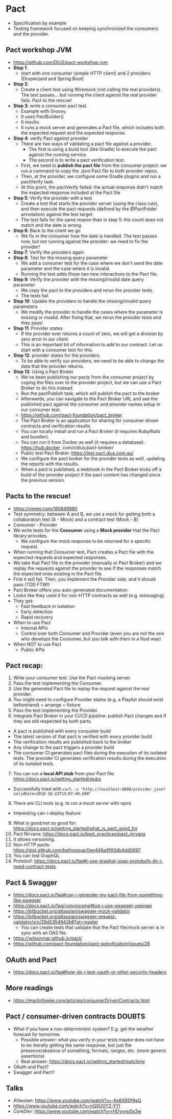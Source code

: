 # Pact
* Specification by example
* Testing framework focused on keeping synchronized the consumers and the provider.


## Pact workshop JVM
* https://github.com/DiUS/pact-workshop-jvm
* **Step 1**:
  * start with one consumer (simple HTTP client) and 2 providers (Dropwizard and Spring Boot)
* **Step 2**:
  * Create a client test using Wiremock (not calling the real providers). The test passes...
but
running the client against the real provider fails. Pact to the rescue!
* **Step 3**: write a consumer pact test.
  * Example with Groovy.
  * It uses PactBuilder()
  * It mocks
  * It runs a mock server and generates a Pact file, which includes both the expected request and
   the expected response.
* **Step 4**: verify Pact against provider
  * There are two ways of validating a pact file against a provider.
    * The first is using a build tool (like Gradle) to execute the pact against the running service.
    * The second is to write a pact verification test.
  * First, we need to **publish the pact file** from the consumer project: we run a command to
  copy the .json Pact file to both provider repos.
  * Then, at the provider, we configure some Gradle plugins and run a pactVerify task.
  * At this point, the pactVerify failed: the actual response didn't match the expected response
  included at the Pact file
* **Step 5**: Verify the provider with a test
  * Create a test that starts the provider server (using the class rule), and then execute the
  pact
  requests (defined by the @PactFolder annotation) against the test target.
  * The test fails for the same reason than in step 5: the count does not match and the date is
  wrong.
* **Step 6**: Back to the client we go
  * We fix in the consumer how the date is handled. The test passes now, but not running against
  the provider: we need to fix the provider!
* **Step 7**: Verify the providers again
* **Step 8**: Test for the missing query parameter
  * We add a consumer test for the case where we don't send the date parameter and the case where
   it is invalid.
  * Running the test adds these two new interactions to the Pact file.
* **Step 9**: Verify the provider with the missing/invalid date query parameter
  * We copy the pact to the providers and rerun the provider tests.
  * The tests fail.
* **Step 10**: Update the providers to handle the missing/invalid query parameters
  * We modify the provider to handle the cases where the parameter is missing or invalid. After
  fixing that, we rerun the provider tests and they pass!
* **Step 11**: Provider states
  * If the provider ever returns a count of zero, we will get a division by zero error in our client.
  * This is an important bit of information to add to our contract. Let us start with a consumer
  test for this.
* **Step 12**: provider states for the providers
  * To be able to verify our providers, we need to be able to change the data that the provider returns.
* **Step 13**: Using a Pact Broker
  * We've been publishing our pacts from the consumer project by coping the files over to the provider project, but we can use a Pact Broker to do this instead.
  * Run the pactPublish task, which will publish the pact to the broker
   * Afterwards, you can navigate to the Pact Broker URL and see the published pact against the
   consumer and provider names setup in our consumer test.
  * https://github.com/pact-foundation/pact_broker
  * The Pact Broker is an application for sharing for consumer driven contracts and verification
  results.
  * You can locally install and run a Pact Broker (it requires Ruby/Rails and bundler).
  * You can run it from Docker as well (it requires a database): https://hub.docker
  .com/r/dius/pact-broker/
  * Public test Pact Broker: https://test.pact.dius.com.au/
  * We configure the pact broker for the provider tests as well, updating the reports with the
  results.
  * When a pact is published, a webhook in the Pact Broker kicks off a build of the provider project if the pact content has changed since the previous version.


## Pacts to the rescue!
* https://vimeo.com/185849980
* Test symmetry: between A and B, we use a mock for getting both a collaboration test (A - Mock)
and a
contract test (Mock - B)
* Consumer - Provider
* We write tests for the **Consumer** using a **Mock provider** that the Pact library provides.
  * We configure the mock response to be returned for a specific request.
* When running that Consumer test, Pact creates a Pact file with the expected requests and
expected responses.
* We take that Pact file to the provider (manually or Pact Broker) and we replay the requests
against the provider to see if
 the responses match the expected ones existing in the Pact file.
 * First it will fail. Then, you implement the Provider side, and it should pass (TDD FTW!)
 * Pact Broker offers you auto-generated documentation.
 * Looks like they used it for non-HTTP contracts as well (e.g. messaging).
 * They got:
   * Fast feedback in isolation
   * Early detection
   * Rapid recovery
* When to use Pact
  * Internal APIs
  * Control over both Consumer and Provider (even you are not the one who develops the Consumer,
  but you talk with them in a fluid way)
* When NOT to use Pact
  * Public APIs


## Pact recap:
1. Write your consumer test. Use the Pact mocking server.
2. Pass the test implementing the Consumer.
3. Use the generated Pact file to replay the request against the real provider.
4. You might need to configure Provider states (e.g. a Playlist should exist beforehand) =
arrange = fixture
5. Pass the test implementing the Provider.
6. Integrate Pact Broker in your CI/CD pipeline: publish Pact changes and if they are still
respected by both parts.
  * A pact is published with every consumer build
  * The latest version of that pact is verified with every provider build
  * The verification results are published back to the broker
  * Any change to the pact triggers a provider build
  * The consumer CI generates pact files during the execution of its isolated tests. The provider CI generates verification results during the execution of its isolated tests.
7. You can run a **local API stub** from your Pact file: https://docs.pact.io/getting_started/stubs
  * Successfully tried with `curl -v "http://localhost:8080/provider.json?validDate=2018-10-23T13:07:40.690"`
8. There are CLI tools (e.g. to run a mock server with npm)
  * Interesting can-i-deploy feature
9. What is good/not so good for: https://docs.pact.io/getting_started/what_is_pact_good_for
10. Pact Nirvana: https://docs.pact.io/best_practices/pact_nirvana
11. It allows versioning.
12. Non-HTTP pacts: https://gist.github.com/bethesque/0ee446a9f93db4dd0697
13. You can test GraphQL
14. Protobuf: https://docs.pact.io/faq#i-use-graphql-soap-protobufs-do-i-need-contract-tests


## Pact & Swagger
* https://docs.pact.io/faq#can-i-generate-my-pact-file-from-something-like-swagger
* https://docs.pact.io/faq/convinceme#but-i-use-swagger-openapi
* https://bitbucket.org/atlassian/swagger-mock-validator
* https://bitbucket.org/atlassian/swagger-request-validator/src/29d5354642b8?at=master
    - You can create tests that validate that the Pact file/mock server is in sync with an OAS file.
* https://wilsonmar.github.io/pact/
* https://github.com/pact-foundation/pact-specification/issues/28


## OAuth and Pact
* https://docs.pact.io/faq#how-do-i-test-oauth-or-other-security-headers

## More readings
* https://martinfowler.com/articles/consumerDrivenContracts.html

## Pact / consumer-driven contracts DOUBTS
* What if you have a non-deterministic system? E.g. get the weather forecast for tomorrow.
  * Possible answer: what you verify in your tests maybe does not have to be literally getting
  the same response, but just the presence/absence of something, formats, ranges, etc. (more
  generic assertions)
  * Real answer: https://docs.pact.io/getting_started/matching
* OAuth and Pact?
* Swagger and Pact?


## Talks
* Atlassian: https://www.youtube.com/watch?v=-6x6XBDf9sQ
* https://www.youtube.com/watch?v=nQ0UGY2-YYI
* CorkDev: https://www.youtube.com/watch?v=rHDyvnp5x3w
